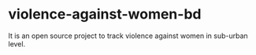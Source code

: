 # violence-against-women-bd
It is an open source project to track violence against women in sub-urban level. 
